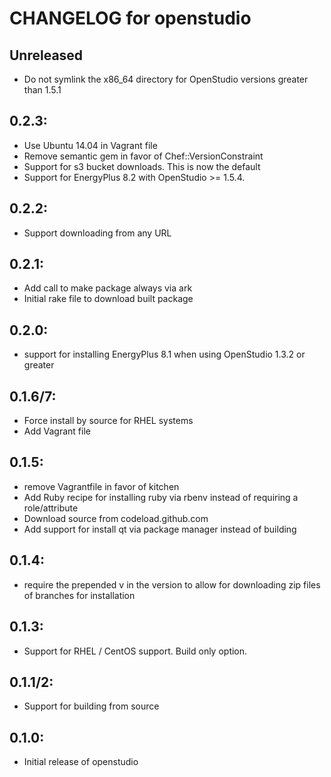 # CHANGELOG for openstudio

## Unreleased
* Do not symlink the x86_64 directory for OpenStudio versions greater than 1.5.1

## 0.2.3:
* Use Ubuntu 14.04 in Vagrant file
* Remove semantic gem in favor of Chef::VersionConstraint
* Support for s3 bucket downloads. This is now the default
* Support for EnergyPlus 8.2 with OpenStudio >= 1.5.4.

## 0.2.2:
* Support downloading from any URL

## 0.2.1:

* Add call to make package always via ark
* Initial rake file to download built package

## 0.2.0:

* support for installing EnergyPlus 8.1 when using OpenStudio 1.3.2 or greater


## 0.1.6/7:

* Force install by source for RHEL systems
* Add Vagrant file

## 0.1.5:

* remove Vagrantfile in favor of kitchen
* Add Ruby recipe for installing ruby via rbenv instead of requiring a role/attribute
* Download source from codeload.github.com
* Add support for install qt via package manager instead of building

## 0.1.4:

* require the prepended v in the version to allow for downloading zip files of branches for installation

## 0.1.3:

* Support for RHEL / CentOS support.  Build only option.

## 0.1.1/2:
* Support for building from source

## 0.1.0:

* Initial release of openstudio
